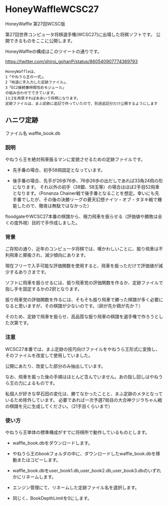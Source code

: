 # HoneyWaffleWCSC27
HoneyWaffle 第27回WCSC版

第27回世界コンピュータ将棋選手権(WCSC27)に出場した将棋ソフトです。
公開できるものをここに公開します。

HoneyWaffleの構成はこのツイートの通りです。

https://twitter.com/shiroi_gohanP/status/860540907774369793

```
HoneyWaffleは、
1「やねうら王の一式」、
2「地道に手入力した定跡ファイル」、
3「EC2接続兼時間攻めモジュール」
の組み合わせでできています。
1と2を用意すればああいう将棋になります。
定跡ファイルは、まふ定跡に追記で作っていたので、別途追記分だけ公開するようにします
```

## ハニワ定跡
ファイル名
waffle_book.db

### 説明
やねうら王を絶対飛車振るマンに変貌させるための定跡ファイルです。

* 先手番の場合、初手58飛固定となっています。

* 後手番の場合、先手が26歩76歩、76歩26歩の出だしであれば33角24飛の形になります。
それ以外の初手（38銀、58玉等）の場合はほぼ2手目52飛車となります。（Ponanza Chainer戦で後手番となることを想定。幸いにも先手番でしたが、その後の決勝リーグの蒼天幻想ナイツ・オブ・タヌキ戦で機能したので、徹夜は無駄ではなかった）

floodgateやWCSC27本番の棋譜から、極力飛車を振らせる（評価値や勝敗は全くの度外視）目的で手作成しました。

### 背景

ご存知の通り、近年のコンピュータ将棋では、嘆かわしいことに、振り飛車は不利飛車と揶揄され、減少傾向にあります。

現在フリーで入手可能な評価関数を使用すると、飛車を振っただけで評価値が減少するありさまです。

ソフトに飛車を振らせるには、振り飛車党の評価関数を作るか、定跡ファイルで指し手を固定するかの2択となります。

振り飛車党の評価関数を作るには、そもそも振り飛車で勝った棋譜が多く必要になると思いますが、その棋譜が少ないのです。（卵が先か鶏が先か？）

そのため、定跡で飛車を振らせ、高品質な振り飛車の棋譜を選手権で作ろうとした次第です。

### 注意

WCSC27本番では、まふ定跡の技巧向けファイルをやねうら王形式に変換し、そのファイルを改変して使用していました。

公開にあたり、改変した部分のみ抽出しています。

なお、飛車を振った後の手順はほとんど含んでいません。あの指し回しはやねうら王の力によるものです。

私個人が好きな早石田の変化は、勝てなかったことと、まふ定跡のメタとなっているため除外しています。
必要であれば一次予選7局目の大合神クジラちゃん戦の棋譜を元に生成してください。（21手目くらいまで）

### 使い方
やねうら王単体の標準構成がすでに将棋所で動作しているものとします。

* waffle_book.dbをダウンロードします。

* やねうら王のbookフォルダの中に、ダウンロードしたwaffle_book.dbを移動またはコピーします。

* waffle_book.dbをuser_book1.db,user_book2.db,user_book3.dbのいずれかにリネームします。

* エンジン管理にて、リネームした定跡ファイル名を選択します。

* 同じく、BookDepthLimitを0にします。
